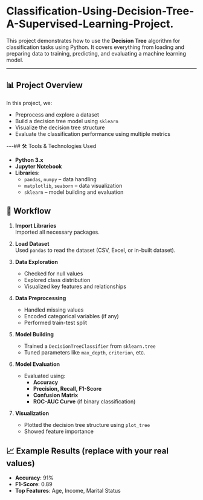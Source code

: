 # Classification-Using-Decision-Tree-A-Supervised-Learning-Project.

This project demonstrates how to use the **Decision Tree** algorithm for classification tasks using Python. It covers everything from loading and preparing data to training, predicting, and evaluating a machine learning model.

---

## 📊 Project Overview

In this project, we:
- Preprocess and explore a dataset
- Build a decision tree model using `sklearn`
- Visualize the decision tree structure
- Evaluate the classification performance using multiple metrics

---## 🛠 Tools & Technologies Used

- **Python 3.x**
- **Jupyter Notebook**
- **Libraries**:
  - `pandas`, `numpy` – data handling
  - `matplotlib`, `seaborn` – data visualization
  - `sklearn` – model building and evaluation

## 🚀 Workflow

1. **Import Libraries**  
   Imported all necessary packages.

2. **Load Dataset**  
   Used `pandas` to read the dataset (CSV, Excel, or in-built dataset).

3. **Data Exploration**  
   - Checked for null values
   - Explored class distribution
   - Visualized key features and relationships

4. **Data Preprocessing**  
   - Handled missing values
   - Encoded categorical variables (if any)
   - Performed train-test split

5. **Model Building**  
   - Trained a `DecisionTreeClassifier` from `sklearn.tree`
   - Tuned parameters like `max_depth`, `criterion`, etc.

6. **Model Evaluation**  
   - Evaluated using:
     - **Accuracy**
     - **Precision, Recall, F1-Score**
     - **Confusion Matrix**
     - **ROC-AUC Curve** (if binary classification)

7. **Visualization**  
   - Plotted the decision tree structure using `plot_tree`  
   - Showed feature importance

## 📈 Example Results (replace with your real values)
- **Accuracy**: 91%
- **F1-Score**: 0.89
- **Top Features**: Age, Income, Marital Status
